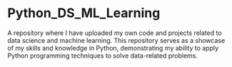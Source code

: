# Python_DS_ML_Learning
A repository where I have uploaded my own code and projects related to data science and machine learning. This repository serves as a showcase of my skills and knowledge in Python, demonstrating my ability to apply Python programming techniques to solve data-related problems.
